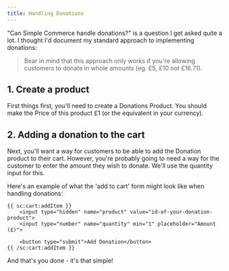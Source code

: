 ```yaml
---
title: Handling Donations
---
```


"Can Simple Commerce handle donations?" is a question I get asked quite a lot. I thought I'd document my standard approach to implementing donations:

> Bear in mind that this approach only works if you're allowing customers to donate in whole amounts (eg. £5, £10 not £16.71).

## 1. Create a product

First things first, you'll need to create a Donations Product. You should make the Price of this product £1 (or the equivalent in your currency).

## 2. Adding a donation to the cart

Next, you'll want a way for customers to be able to add the Donation product to their cart. However, you're probably going to need a way for the customer to enter the amount they wish to donate. We'll use the quantity input for this.

Here's an example of what the 'add to cart' form might look like when handling donations:

```antlers
{{ sc:cart:addItem }}
    <input type="hidden" name="product" value="id-of-your-donation-product">
    <input type="number" name="quantity" min="1" placeholder="Amount (£)">

    <button type="submit">Add Donation</button>
{{ /sc:cart:addItem }}
```

And that's you done - it's that simple!
